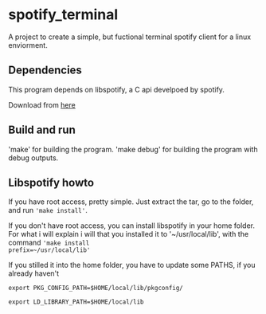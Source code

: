 spotify_terminal
================
A project to create a simple, but fuctional terminal spotify client for a linux enviorment. 

Dependencies
------------
This program depends on libspotify, a C api develpoed by spotify.

Download from [here](https://developer.spotify.com/technologies/libspotify/#libspotify-downloads)

Build and run
-------------
'make' for building the program. 'make debug' for building the program with debug outputs.

Libspotify howto
----------------
If you have root access, pretty simple. Just extract the tar, go to the folder, and run 
<code>'make install'</code>.

If you don't have root access, you can install libspotify in your home folder. For what i will explain i will
that you installed it to '~/usr/local/lib', with the command
<code>'make install prefix=~/usr/local/lib'</code> 

If you stilled it into the home folder, you have to update some PATHS, if you already haven't

<code>export PKG_CONFIG_PATH=$HOME/local/lib/pkgconfig/</code>

<code>export LD_LIBRARY_PATH=$HOME/local/lib<code>

